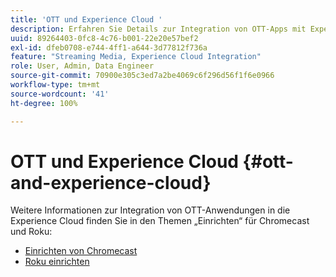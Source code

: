 ```yaml
---
title: 'OTT und Experience Cloud '
description: Erfahren Sie Details zur Integration von OTT-Apps mit Experience Cloud.
uuid: 89264403-0fc8-4c76-b001-22e20e57bef2
exl-id: dfeb0708-e744-4ff1-a644-3d77812f736a
feature: "Streaming Media, Experience Cloud Integration"
role: User, Admin, Data Engineer
source-git-commit: 70900e305c3ed7a2be4069c6f296d56f1f6e0966
workflow-type: tm+mt
source-wordcount: '41'
ht-degree: 100%

---
```


# OTT und Experience Cloud {#ott-and-experience-cloud}

Weitere Informationen zur Integration von OTT-Anwendungen in die Experience Cloud finden Sie in den Themen „Einrichten“ für Chromecast und Roku:

* [Einrichten von Chromecast](/help/implementation/media-sdk/setup/set-up-chromecast.md)
* [Roku einrichten](/help/implementation/media-sdk/setup/set-up-roku.md)
